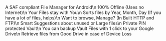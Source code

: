A SAF compliant File Manager for Android\n
100% Offline (Uses no Internet)\n
Your Files stay with You\n
Sorts files by Year, Month, Day (If you have a lot of files, helps)\n
Want to browse, Manage? (In Built HTTP and FTP)\n
Smart Suggestions about unused or Large files\n
Private PIN protected Vault\n
You can backup Vault Files with 1 click to your Google Drive\n
Retrieve files from Good Drive in case of Device Loss

